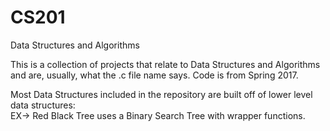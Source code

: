 # CS201
Data Structures and Algorithms 

This is a collection of projects that relate to Data Structures and Algorithms and are, usually, what the .c file name says.
Code is from Spring 2017.

Most Data Structures included in the repository are built off of lower level data structures:  
      EX-> Red Black Tree uses a Binary Search Tree with wrapper functions.
  

